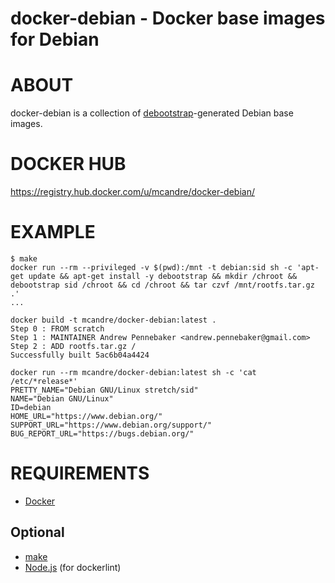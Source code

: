 # docker-debian - Docker base images for Debian

# ABOUT

docker-debian is a collection of [debootstrap](https://wiki.debian.org/Debootstrap)-generated Debian base images.

# DOCKER HUB

https://registry.hub.docker.com/u/mcandre/docker-debian/

# EXAMPLE

```
$ make
docker run --rm --privileged -v $(pwd):/mnt -t debian:sid sh -c 'apt-get update && apt-get install -y debootstrap && mkdir /chroot && debootstrap sid /chroot && cd /chroot && tar czvf /mnt/rootfs.tar.gz .'
...

docker build -t mcandre/docker-debian:latest .
Step 0 : FROM scratch
Step 1 : MAINTAINER Andrew Pennebaker <andrew.pennebaker@gmail.com>
Step 2 : ADD rootfs.tar.gz /
Successfully built 5ac6b04a4424

docker run --rm mcandre/docker-debian:latest sh -c 'cat /etc/*release*'
PRETTY_NAME="Debian GNU/Linux stretch/sid"
NAME="Debian GNU/Linux"
ID=debian
HOME_URL="https://www.debian.org/"
SUPPORT_URL="https://www.debian.org/support/"
BUG_REPORT_URL="https://bugs.debian.org/"
```

# REQUIREMENTS

* [Docker](https://www.docker.com/)

## Optional

* [make](http://www.gnu.org/software/make/)
* [Node.js](https://nodejs.org/en/) (for dockerlint)

